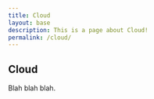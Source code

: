 ```yaml
---
title: Cloud
layout: base
description: This is a page about Cloud!
permalink: /cloud/
---
```


## Cloud

Blah blah blah.
